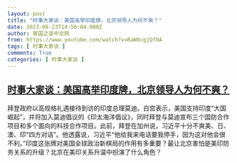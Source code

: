 ```yaml
---
layout: post
title: "时事大家谈：美国高举印度牌，北京领导人为何不爽？"
date: 2023-06-23T14:50:04.000Z
author: 美国之音中文网
from: https://www.youtube.com/watch?v=RaW0cgjQf0A
tags: [ 时事大家谈 ]
comments: True
categories: [ 时事大家谈 ]
---
```

<!--1687531804000-->
[时事大家谈：美国高举印度牌，北京领导人为何不爽？](https://www.youtube.com/watch?v=RaW0cgjQf0A)
------

<div>
拜登政府以高规格礼遇接待到访的印度总理莫迪。白宫表示，美国支持印度“大国崛起”，并将加入莫迪倡议的《印太海洋倡议》，同时拜登与莫迪宣布三个国防合作项目和多个面向的科技合作项目。此前，拜登在加州说，习近平十分不爽美、日、澳、印“四方对话”。他透露说，习近平“他给我来电话要我停手，因为这对他会很不利。”印度这张牌对美国全球政治新棋局的作用有多重要？最让北京害怕是美印防务关系的升级？北京在美印关系升温中扮演了什么角色？
</div>
